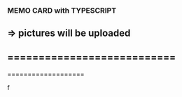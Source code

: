### MEMO CARD with TYPESCRIPT
=> pictures will be uploaded
---------------------------
===========================
---
===================


f
